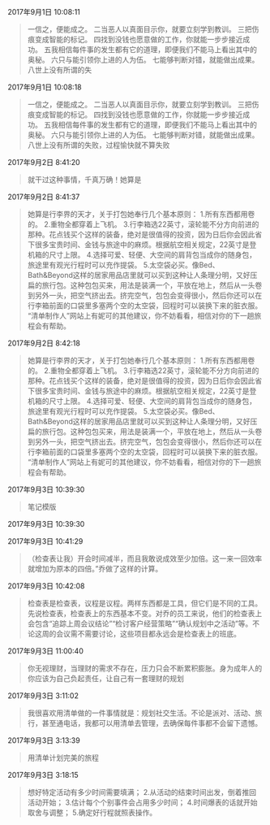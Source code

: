 2017年9月1日 10:08:11
> 一信之，便能成之。 二当恶人以真面目示你，就要立刻学到教训。 三把伤痕变成智能的标记。 四找到没钱也愿意做的工作，你就能一步步接近成功。 五我相信每件事的发生都有它的道理，即便我们不能马上看出其中的奥秘。 六只与能引领你上进的人为伍。 七能够判断对错，就能做出成果。 八世上没有所谓的失

2017年9月1日 10:08:18
> 一信之，便能成之。 二当恶人以真面目示你，就要立刻学到教训。 三把伤痕变成智能的标记。 四找到没钱也愿意做的工作，你就能一步步接近成功。 五我相信每件事的发生都有它的道理，即便我们不能马上看出其中的奥秘。 六只与能引领你上进的人为伍。 七能够判断对错，就能做出成果。 八世上没有所谓的失败，过程愉快就不算失败

2017年9月2日 8:41:20
> 就干过这种事情，千真万确！她算是

2017年9月2日 8:41:37
> 她算是行李界的天才，关于打包她奉行几个基本原则： 1.所有东西都用卷的。 2.重物全都穿着上飞机。 3.行李箱选22英寸，滚轮能不分方向前进的那种。花点钱买个这样的装备，绝对是很值得的投资，因为日后你会因此省下很多宝贵时间、金钱与旅途中的麻烦。根据航空相关规定，22英寸是登机箱的尺寸上限。 4.选择可爱、轻便、大空间的肩背包当成你的随身包，旅途里有观光行程时可以充作提袋。 5.太空袋必买。像Bed、Bath&Beyond这样的居家用品店里就可以买到这种让人条理分明，又好压扁的旅行包。这种包包买来，用法是装满一个，平放在地上，然后从一头卷到另外一头，把空气挤出去。挤完空气，包包会变得很小，然后你还可以在行李箱前面的口袋里多塞两个空的太空袋，回程时可以装换下来的脏衣服。 “清单制作人”网站上有妮可的其他建议，你不妨看看，相信对你的下一趟旅程会有帮助。

2017年9月2日 8:42:18
> 她算是行李界的天才，关于打包她奉行几个基本原则： 1.所有东西都用卷的。 2.重物全都穿着上飞机。 3.行李箱选22英寸，滚轮能不分方向前进的那种。花点钱买个这样的装备，绝对是很值得的投资，因为日后你会因此省下很多宝贵时间、金钱与旅途中的麻烦。根据航空相关规定，22英寸是登机箱的尺寸上限。 4.选择可爱、轻便、大空间的肩背包当成你的随身包，旅途里有观光行程时可以充作提袋。 5.太空袋必买。像Bed、Bath&Beyond这样的居家用品店里就可以买到这种让人条理分明，又好压扁的旅行包。这种包包买来，用法是装满一个，平放在地上，然后从一头卷到另外一头，把空气挤出去。挤完空气，包包会变得很小，然后你还可以在行李箱前面的口袋里多塞两个空的太空袋，回程时可以装换下来的脏衣服。 “清单制作人”网站上有妮可的其他建议，你不妨看看，相信对你的下一趟旅程会有帮助。

2017年9月3日 10:39:30
> 笔记模版

2017年9月3日 10:39:30
> 

2017年9月3日 10:41:29
> （检查表让我）开会时间减半，而且我敢说成效至少加倍。这一来一回效率就增加为原本的四倍。”乔做了这样的计算。

2017年9月3日 10:42:08
> 检查表是检查表，议程是议程。两样东西都是工具，但它们是不同的工具。先说检查表，检查表上的东西基本不变。对乔的员工来说，他们的检查表上会包含“追踪上周会议结论”“检讨客户经营策略”“确认规划中之活动”等。不论这周的会议需不需要讨论，这些项目都永远会是检查表上的班底。

2017年9月3日 11:00:40
> 你无视理财，当理财的需求不存在，压力只会不断累积膨胀。身为成年人的你应该为自己负起责任，让自己有一套理财的规划

2017年9月3日 3:11:02
> 我很喜欢用清单做的一件事情就是：规划社交生活。不论是派对、活动、旅行，甚至通电话，我都可以用清单去管理，去确保每件事都不会留下遗憾。

2017年9月3日 3:13:39
> 用清单计划完美的旅程

2017年9月3日 3:18:15
> 想好特定活动有多少时间需要填满； 2.从活动的结束时间出发，倒着推回活动开始； 3.估计每个个别事件会占用多少时间； 4.时间爆表的话就开始取舍与调整； 5.确定好行程就照表操作。

